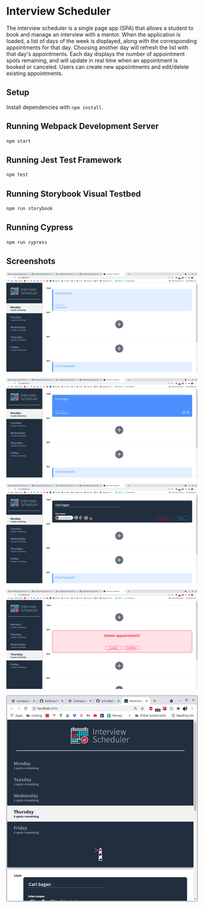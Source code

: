 # Interview Scheduler

The interview scheduler is a single page app (SPA) that allows a student to book and manage an interview with a mentor. When the application is loaded, a list of days of the week is displayed, along with the corresponding appointments for that day. Choosing another day will refresh the list with that day's appointments. Each day displays the number of appointment spots remaining, and will update in real time when an appointment is booked or canceled. Users can create new appointments and edit/delete existing appointments.

## Setup

Install dependencies with `npm install`.

## Running Webpack Development Server

```sh
npm start
```

## Running Jest Test Framework

```sh
npm test
```

## Running Storybook Visual Testbed

```sh
npm run storybook
```

## Running Cypress

```sh
npm run cypress
```

## Screenshots

!["Standard view"](https://github.com/wjb8/scheduler/blob/master/docs/desktop-view.png?raw=true)

!["Appointment hover"](https://github.com/wjb8/scheduler/blob/master/docs/appointment-hover.png?raw=true)

!["Create/edit appointment form"](https://github.com/wjb8/scheduler/blob/master/docs/appointment-form.png?raw=true)

!["Delete confirmation"](https://github.com/wjb8/scheduler/blob/master/docs/confirm-delete.png?raw=true)

!["Responsive CSS Design"](https://github.com/wjb8/scheduler/blob/master/docs/mobile-view.png?raw=true)
